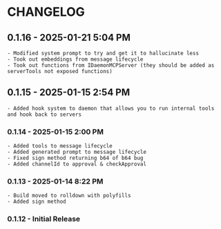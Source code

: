 # CHANGELOG

## 0.1.16 - 2025-01-21 5:04 PM
    - Modified system prompt to try and get it to hallucinate less
    - Took out embeddings from message lifecycle
    - Took out functions from IDaemonMCPServer (they should be added as serverTools not exposed functions)

## 0.1.15 - 2025-01-15 2:54 PM

    - Added hook system to daemon that allows you to run internal tools and hook back to servers

### 0.1.14 - 2025-01-15 2:00 PM

    - Added tools to message lifecycle
    - Added generated prompt to message lifecycle
    - Fixed sign method returning b64 of b64 bug
    - Added channelId to approval & checkApproval

### 0.1.13 - 2025-01-14 8:22 PM

    - Build moved to rolldown with polyfills
    - Added sign method

### 0.1.12 - Initial Release
